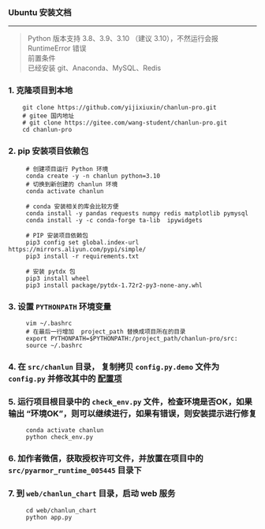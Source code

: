 ### Ubuntu 安装文档

---

> Python 版本支持 3.8、3.9、3.10 （建议 3.10），不然运行会报 RuntimeError 错误  
> 前置条件  
> 已经安装 git、Anaconda、MySQL、Redis

### 1. 克隆项目到本地

        git clone https://github.com/yijixiuxin/chanlun-pro.git
        # gitee 国内地址
        # git clone https://gitee.com/wang-student/chanlun-pro.git
        cd chanlun-pro

### 2. pip 安装项目依赖包

         # 创建项目运行 Python 环境
         conda create -y -n chanlun python=3.10
         # 切换到新创建的 chanlun 环境  
         conda activate chanlun
             
         # conda 安装相关的库会比较方便
         conda install -y pandas requests numpy redis matplotlib pymysql  
         conda install -y -c conda-forge ta-lib  ipywidgets  
             
         # PIP 安装项目依赖包
         pip3 config set global.index-url https://mirrors.aliyun.com/pypi/simple/
         pip3 install -r requirements.txt
             
         # 安装 pytdx 包
         pip3 install wheel
         pip3 install package/pytdx-1.72r2-py3-none-any.whl

### 3. 设置 `PYTHONPATH` 环境变量

         vim ~/.bashrc
         # 在最后一行增加  project_path 替换成项目所在的目录
         export PYTHONPATH=$PYTHONPATH:/project_path/chanlun-pro/src:
         source ~/.bashrc

### 4. 在 `src/chanlun` 目录， 复制拷贝 `config.py.demo` 文件为 `config.py` 并修改其中的 [配置项](配置文件说明.md)

### 5. 运行项目根目录中的 `check_env.py` 文件，检查环境是否OK，如果输出 “环境OK”，则可以继续进行，如果有错误，则安装提示进行修复

         conda activate chanlun
         python check_env.py

### 6. 加作者微信，获取授权许可文件，并放置在项目中的 `src/pyarmor_runtime_005445` 目录下

### 7. 到 `web/chanlun_chart` 目录，启动 web 服务

         cd web/chanlun_chart
         python app.py

    